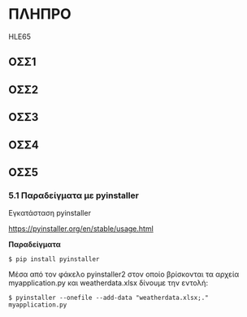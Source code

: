 # ΠΛΗΠΡΟ 

HLE65

## ΟΣΣ1

## ΟΣΣ2

## ΟΣΣ3

## ΟΣΣ4

## ΟΣΣ5

### 5.1 Παραδείγματα με pyinstaller

Εγκατάσταση pyinstaller

<https://pyinstaller.org/en/stable/usage.html>


**Παραδείγματα**

```
$ pip install pyinstaller
```

Μέσα από τον φάκελο pyinstaller2 στον οποίο βρίσκονται τα αρχεία myapplication.py και weatherdata.xlsx δίνουμε την εντολή:

```
$ pyinstaller --onefile --add-data "weatherdata.xlsx;." myapplication.py
```